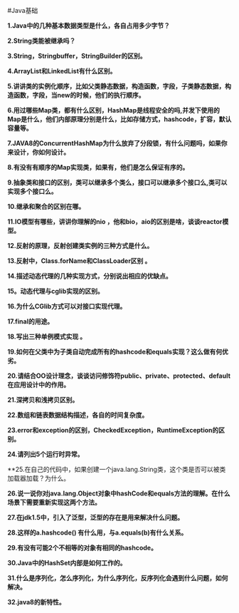 #Java基础

**1.Java中的几种基本数据类型是什么，各自占用多少字节？**

**2.String类能被继承吗？**

**3.String，Stringbuffer，StringBuilder的区别。**

**4.ArrayList和LinkedList有什么区别。**

**5.讲讲类的实例化顺序，比如父类静态数据，构造函数，字段，子类静态数据，构造函数，字段，当new的时候，他们的执行顺序。**

**6.用过哪些Map类，都有什么区别，HashMap是线程安全的吗,并发下使用的Map是什么，他们内部原理分别是什么，比如存储方式，hashcode，扩容，默认容量等。**

**7.JAVA8的ConcurrentHashMap为什么放弃了分段锁，有什么问题吗，如果你来设计，你如何设计。**

**8.有没有有顺序的Map实现类，如果有，他们是怎么保证有序的。**

**9.抽象类和接口的区别，类可以继承多个类么，接口可以继承多个接口么,类可以实现多个接口么。**

**10.继承和聚合的区别在哪。**

**11.IO模型有哪些，讲讲你理解的nio ，他和bio，aio的区别是啥，谈谈reactor模型。**

**12.反射的原理，反射创建类实例的三种方式是什么。**

**13.反射中，Class.forName和ClassLoader区别 。**

**14.描述动态代理的几种实现方式，分别说出相应的优缺点。**

**15。动态代理与cglib实现的区别。**

**16.为什么CGlib方式可以对接口实现代理。**

**17.final的用途。**

**18.写出三种单例模式实现 。**

**19.如何在父类中为子类自动完成所有的hashcode和equals实现？这么做有何优劣。**

**20.请结合OO设计理念，谈谈访问修饰符public、private、protected、default在应用设计中的作用。**

**21.深拷贝和浅拷贝区别。**

**22.数组和链表数据结构描述，各自的时间复杂度。**

**23.error和exception的区别，CheckedException，RuntimeException的区别。**

**24.请列出5个运行时异常。**

**25.在自己的代码中，如果创建一个java.lang.String类，这个类是否可以被类加载器加载？为什么。

**26.说一说你对java.lang.Object对象中hashCode和equals方法的理解。在什么场景下需要重新实现这两个方法。**

**27.在jdk1.5中，引入了泛型，泛型的存在是用来解决什么问题。**

**28.这样的a.hashcode() 有什么用，与a.equals(b)有什么关系。**

**29.有没有可能2个不相等的对象有相同的hashcode。**

**30.Java中的HashSet内部是如何工作的。**

**31.什么是序列化，怎么序列化，为什么序列化，反序列化会遇到什么问题，如何解决。**

**32.java8的新特性。**

